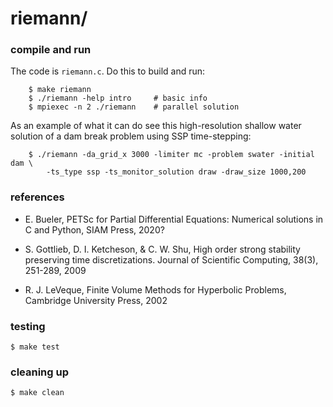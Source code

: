 riemann/
========

### compile and run

The code is `riemann.c`.  Do this to build and run:

        $ make riemann
        $ ./riemann -help intro     # basic info
        $ mpiexec -n 2 ./riemann    # parallel solution

As an example of what it can do see this high-resolution shallow water solution
of a dam break problem using SSP time-stepping:

        $ ./riemann -da_grid_x 3000 -limiter mc -problem swater -initial dam \
            -ts_type ssp -ts_monitor_solution draw -draw_size 1000,200

### references

* E. Bueler, PETSc for Partial Differential Equations: Numerical solutions in C and Python, SIAM Press, 2020?

* S. Gottlieb, D. I. Ketcheson, & C. W. Shu, High order strong stability preserving time discretizations. Journal of Scientific Computing, 38(3), 251-289, 2009

* R. J. LeVeque, Finite Volume Methods for Hyperbolic Problems, Cambridge University Press, 2002

### testing

    $ make test

### cleaning up

    $ make clean

